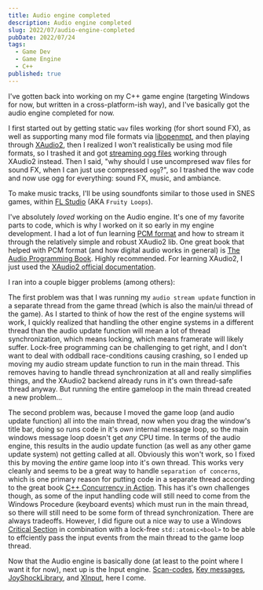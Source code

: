 ```yaml
---
title: Audio engine completed
description: Audio engine completed
slug: 2022/07/audio-engine-completed
pubDate: 2022/07/24
tags:
  - Game Dev
  - Game Engine
  - C++
published: true
---
```


I've gotten back into working on my C++ game engine (targeting Windows for now, but written in a cross-platform-ish way), and I've basically got the audio engine completed for now.

I first started out by getting static `wav` files working (for short sound FX), as well as supporting many mod file formats via [libopenmpt](https://lib.openmpt.org/libopenmpt/), and then playing through [XAudio2](https://docs.microsoft.com/en-us/windows/win32/xaudio2/xaudio2-introduction), then I realized I won't realistically be using mod file formats, so I trashed it and got [streaming ogg files](https://xiph.org/vorbis/doc/vorbisfile/overview.html) working through XAudio2 instead. Then I said, "why should I use uncompresed wav files for sound FX, when I can just use compressed `ogg`?", so I trashed the wav code and now use ogg for everything: sound FX, music, and ambiance.

To make music tracks, I'll be using soundfonts similar to those used in SNES games, within [FL Studio](https://www.image-line.com/fl-studio/) (AKA `Fruity Loops`).

I've absolutely *loved* working on the Audio engine. It's one of my favorite parts to code, which is why I worked on it so early in my engine development. I had a lot of fun learning [PCM format](https://en.wikipedia.org/wiki/Pulse-code_modulation) and how to stream it through the relatively simple and robust XAudio2 lib. One great book that helped with PCM format (and how digital audio works in general) is [The Audio Programming Book](https://mitpress.mit.edu/books/audio-programming-book). Highly recommended. For learning XAudio2, I just used the [XAudio2 official documentation](https://docs.microsoft.com/en-us/windows/win32/xaudio2/xaudio2-introduction).

I ran into a couple bigger problems (among others):

The first problem was that I was running my `audio stream update` function in a separate thread from the game thread (which is also the main/ui thread of the game). As I started to think of how the rest of the engine systems will work, I quickly realized that handling the other engine systems in a different thread than the audio update function will mean a lot of thread synchronization, which means locking, which means framerate will likely suffer. Lock-free programming can be challenging to get right, and I don't want to deal with oddball race-conditions causing crashing, so I ended up moving my audio stream update function to run in the main thread. This removes having to handle thread synchronization at all and really simplifies things, and the XAudio2 backend already runs in it's own thread-safe thread anyway. But running the entire gameloop in the main thread created a new problem...

The second problem was, because I moved the game loop (and audio update function) all into the main thread, now when you drag the window's title bar, doing so runs code in it's *own* internal message loop, so the main windows message loop doesn't get *any* CPU time. In terms of the audio engine, this results in the audio update function (as well as any other game update system) not getting called at all. Obviously this won't work, so I fixed this by moving the *entire* game loop into it's own thread. This works very cleanly and seems to be a great way to handle `separation of concerns`, which is one primary reason for putting code in a separate thread according to the great book [C++ Concurrency in Action](https://www.manning.com/books/c-plus-plus-concurrency-in-action-second-edition).  This has it's own challenges though, as some of the input handling code will still need to come from the Windows Procedure (keyboard events) which must run in the main thread, so there will still need to be some form of thread synchronization. There are always tradeoffs. However, I did figure out a nice way to use a Windows [Critical Section](https://docs.microsoft.com/en-us/windows/win32/sync/critical-section-objects) in combination with a lock-free `std::atomic<bool>` to be able to effciently pass the input events from the main thread to the game loop thread.

Now that the Audio engine is basically done (at least to the point where I want it for now), next up is the Input engine. [Scan-codes](https://kbdlayout.info/kbdusx/scancodes), [Key messages](https://docs.microsoft.com/en-us/windows/win32/learnwin32/keyboard-input), [JoyShockLibrary](https://github.com/JibbSmart/JoyShockLibrary), and [XInput](https://docs.microsoft.com/en-us/windows/win32/xinput/getting-started-with-xinput), here I come.
